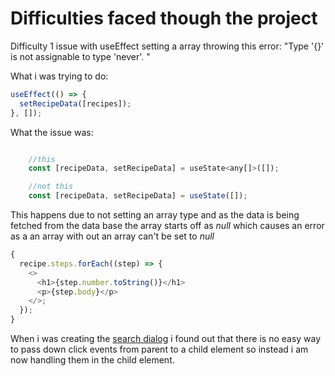 # Difficulties faced though the project

Difficulty 1 issue with useEffect setting a array throwing this error: "Type '{}' is not assignable to type 'never'. "

What i was trying to do:

```javascript
useEffect(() => {
  setRecipeData([recipes]);
}, []);
```

What the issue was:

```javascript

    //this
    const [recipeData, setRecipeData] = useState<any[]>([]);

    //not this
    const [recipeData, setRecipeData] = useState([]);
```

This happens due to not setting an array type and as the data is being fetched from the data base the array starts off as _null_ which causes an error as a an array with out an array can't be set to _null_

```javascript
{
  recipe.steps.forEach((step) => {
    <>
      <h1>{step.number.toString()}</h1>
      <p>{step.body}</p>
    </>;
  });
}
```

When i was creating the [search dialog](./src/common/components/elements/algolia_search_dialog.tsx) i found out that there is no easy way to pass down click events from parent to a child element so instead i am now handling them in the child element.
